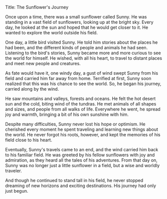 Title: The Sunflower's Journey

Once upon a time, there was a small sunflower called Sunny. He was standing in a vast field of sunflowers, looking up at the bright sky. Every day, he looked at the sun and hoped that he would get closer to it. He wanted to explore the world outside his field.

One day, a little bird visited Sunny. He told him stories about the places he had been, and the different kinds of people and animals he had seen. Listening to the bird's stories, Sunny became more and more curious to see the world for himself. He wished, with all his heart, to travel to distant places and meet new people and creatures.

As fate would have it, one windy day, a gust of wind swept Sunny from his field and carried him far away from home. Terrified at first, Sunny soon realized that this was his chance to see the world. So, he began his journey, carried along by the wind.

He saw mountains and valleys, forests and oceans. He felt the hot desert sun and the cold, biting wind of the tundras. He met animals of all shapes and sizes, and people from all walks of life. Everywhere he went, he spread joy and warmth, bringing a bit of his own sunshine with him.

Despite many difficulties, Sunny never lost his hope or optimism. He cherished every moment he spent traveling and learning new things about the world. He never forgot his roots, however, and kept the memories of his field close to his heart.

Eventually, Sunny's travels came to an end, and the wind carried him back to his familiar field. He was greeted by his fellow sunflowers with joy and admiration, as they heard all the tales of his adventures. From that day on, Sunny was no longer just a little sunflower in a field, but a wise and worldly traveler.

And though he continued to stand tall in his field, he never stopped dreaming of new horizons and exciting destinations. His journey had only just begun.